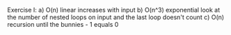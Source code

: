 Exercise I:
a) O(n) linear increases with input
b) O(n^3) exponential look at the number of nested loops on input and the last loop doesn't count
c) O(n) recursion until the bunnies - 1 equals 0
